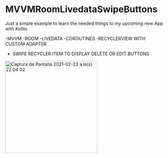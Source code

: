 # MVVMRoomLivedataSwipeButtons
Just a simple example to learn the needed things to my upcoming new App with Kotlin.

-MVVM
-ROOM
-LIVEDATA
-COROUTINES
-RECYCLERVIEW WITH CUSTOM ADAPTER
- SWIPE RECYCLER ITEM TO DISPLAY DELETE OR EDIT BUTTONS

<img width="290" alt="Captura de Pantalla 2021-02-23 a la(s) 22 04 02" src="https://user-images.githubusercontent.com/32915926/108929627-2add2100-7623-11eb-8e23-5125987a4819.png">


